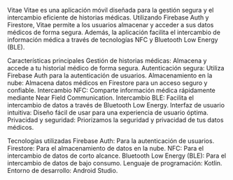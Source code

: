 Vitae
Vitae es una aplicación móvil diseñada para la gestión segura y el intercambio eficiente de historias médicas. Utilizando Firebase Auth y Firestore, Vitae permite a los usuarios almacenar y acceder a sus datos médicos de forma segura. Además, la aplicación facilita el intercambio de información médica a través de tecnologías NFC y Bluetooth Low Energy (BLE).

Características principales
Gestión de historias médicas: Almacena y accede a tu historial médico de forma segura.
Autenticación segura: Utiliza Firebase Auth para la autenticación de usuarios.
Almacenamiento en la nube: Almacena datos médicos en Firestore para un acceso seguro y confiable.
Intercambio NFC: Comparte información médica rápidamente mediante Near Field Communication.
Intercambio BLE: Facilita el intercambio de datos a través de Bluetooth Low Energy.
Interfaz de usuario intuitiva: Diseño fácil de usar para una experiencia de usuario óptima.
Privacidad y seguridad: Priorizamos la seguridad y privacidad de tus datos médicos.

Tecnologías utilizadas
Firebase Auth: Para la autenticación de usuarios.
Firestore: Para el almacenamiento de datos en la nube.
NFC: Para el intercambio de datos de corto alcance.
Bluetooth Low Energy (BLE): Para el intercambio de datos de bajo consumo.
Lenguaje de programación: Kotlin.
Entorno de desarrollo: Android Studio.
